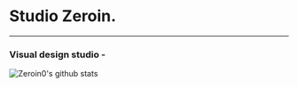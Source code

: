 # **Studio Zeroin.**
____
### Visual design studio -

![Zeroin0's github stats](https://github-readme-stats.vercel.app/api?username=Zeroin0&show_icons=true&theme=merko)
